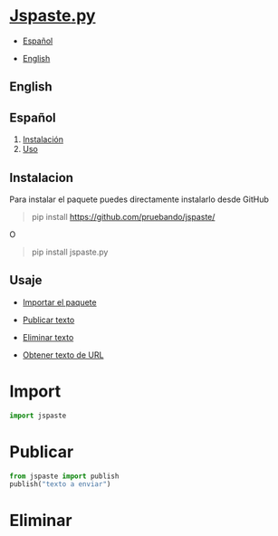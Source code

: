 # [Jspaste](https://jspaste.tnfangel.repl.co)[.py](https://github.com/pruebando/jspaste/blob/master/README.md)

- [Español](#español)

- [English](#english)

## English


## Español

1. [Instalación](#instalacion)
2. [Uso](#Usaje)




## **Instalacion**

Para instalar el paquete puedes directamente instalarlo desde GitHub 
> pip install https://github.com/pruebando/jspaste/

O

> pip install jspaste.py

## **Usaje**
- [Importar el paquete](#Import)

- [Publicar texto](#Publicar)

- [Eliminar texto](#Eliminar)

- [Obtener texto de URL](#Obtener)

# Import
```py
import jspaste
```

# Publicar 
```py
from jspaste import publish
publish("texto a enviar")
```

# Eliminar
